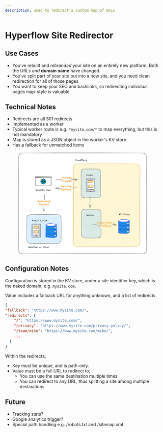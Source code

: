 ```yaml
---
description: Used to redirect a custom map of URLs
---
```


# Hyperflow Site Redirector

## Use Cases

* You've rebuilt and _rebranded_ your site on an entirely new platform. Both the URLs _and_ **domain name** have changed.&#x20;
* You've split part of your site out into a new site, and you need clean redirection for all of those pages&#x20;
* You want to keep your SEO and backlinks, so redirecting individual pages map-style is valuable

## Technical Notes

* Redirects are all 301 redirects&#x20;
* Implemented as a worker
* Typical worker route is e.g. `*mysite.com/*` to map everything, but this is not mandatory&#x20;
* Map is stored as a JSON object in the worker's KV store
* Has a fallback for unmatched items&#x20;

<figure><img src="../.gitbook/assets/image (8).png" alt=""><figcaption></figcaption></figure>

## Configuration Notes

Configuration is stored in the KV store, under a site identifier key, which is the naked domain, e.g. `mysite.com`.&#x20;

Value includes a fallback URL for anything unknown, and a list of redirects.&#x20;

```json
{
"fallback": "https://www.mysite.com/", 
"redirects": {
    "/": "https://www.mysite.com/",
    "/privacy": "https://www.mysite.com/privacy-policy/",
    "/team/mike": "https://www.mysite.com/mike/",
    ...
  }
}
```

Within the redirects;

* Key must be unique, and is path-only.
* Value must be a full URL to redirect to;
  * You can use the same destination multiple times
  * You can redirect to any URL, thus splitting a site among multiple destinations

## Future

* Tracking stats?
* Google analytics trigger?&#x20;
* Special path handling e.g. /robots.txt and /sitemap.xml&#x20;

